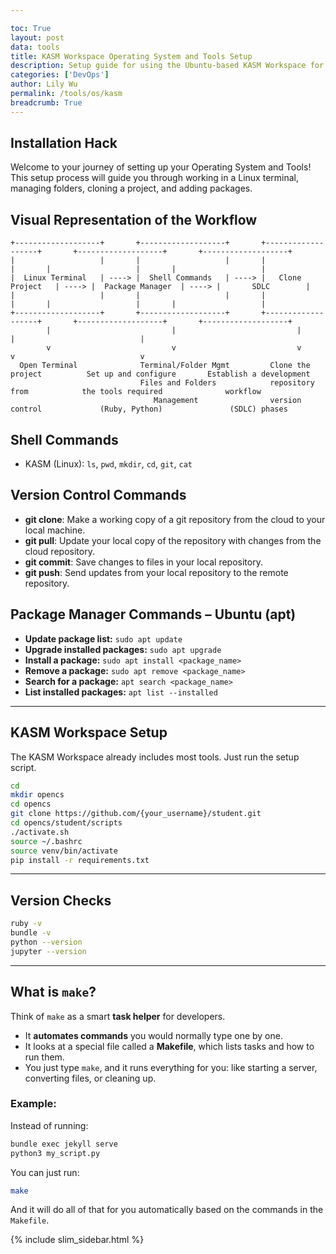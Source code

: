 ```yaml
---

toc: True
layout: post
data: tools
title: KASM Workspace Operating System and Tools Setup
description: Setup guide for using the Ubuntu-based KASM Workspace for development.
categories: ['DevOps']
author: Lily Wu
permalink: /tools/os/kasm
breadcrumb: True 
---
```


## Installation Hack

Welcome to your journey of setting up your Operating System and Tools! This setup process will guide you through working in a Linux terminal, managing folders, cloning a project, and adding packages.

## Visual Representation of the Workflow
```text
+-------------------+       +-------------------+       +-------------------+       +-------------------+       +-------------------+
|                   |       |                   |       |                   |       |                   |       |                   |
|  Linux Terminal   | ----> |  Shell Commands   | ----> |   Clone Project   | ----> |  Package Manager  | ----> |       SDLC        |
|                   |       |                   |       |                   |       |                   |       |                   |
+-------------------+       +-------------------+       +-------------------+       +-------------------+       +-------------------+
        |                           |                           |                           |                            |
        v                           v                           v                           v                            v
  Open Terminal              Terminal/Folder Mgmt         Clone the project          Set up and configure       Establish a development
                             Files and Folders            repository from            the tools required              workflow 
                                Management                version control             (Ruby, Python)               (SDLC) phases
```

## Shell Commands

- KASM (Linux): `ls`, `pwd`, `mkdir`, `cd`, `git`, `cat`

## Version Control Commands

- **git clone**: Make a working copy of a git repository from the cloud to your local machine.
- **git pull**: Update your local copy of the repository with changes from the cloud repository.
- **git commit**: Save changes to files in your local repository.
- **git push**: Send updates from your local repository to the remote repository.

## Package Manager Commands – Ubuntu (apt)

- **Update package list:** `sudo apt update`
- **Upgrade installed packages:** `sudo apt upgrade`
- **Install a package:** `sudo apt install <package_name>`
- **Remove a package:** `sudo apt remove <package_name>`
- **Search for a package:** `apt search <package_name>`
- **List installed packages:** `apt list --installed`

---

## KASM Workspace Setup

The KASM Workspace already includes most tools. Just run the setup script.

```bash
cd
mkdir opencs 
cd opencs 
git clone https://github.com/{your_username}/student.git
cd opencs/student/scripts
./activate.sh
source ~/.bashrc
source venv/bin/activate
pip install -r requirements.txt
```

---

## Version Checks
```bash
ruby -v
bundle -v
python --version
jupyter --version
```

---

## What is `make`?

Think of `make` as a smart **task helper** for developers.

* It **automates commands** you would normally type one by one.
* It looks at a special file called a **Makefile**, which lists tasks and how to run them.
* You just type `make`, and it runs everything for you: like starting a server, converting files, or cleaning up.

### Example:

Instead of running:

```bash
bundle exec jekyll serve
python3 my_script.py
```

You can just run:

```bash
make
```

And it will do all of that for you automatically based on the commands in the `Makefile`.


{% include slim_sidebar.html %}